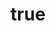 ---
feature: méli-mélo
"@context":
  "@version": 1.0.4
  dct: http://purl.org/dc/terms/
  title:
    "@id": dct:title
    "@container": "@language"
  description: dct:description
  modified: dct:modified

title:
  en: Data Table Utilities
  fr: (FR) Data Table Utilities
description: Examples of how to use these Utilities
modified: 2024-10-01
componentName: 2024-10-datatable-utilities
sponsor: PSCP - Steve Bourgeois (steve.bourgeois@tpsgc-pwgsc.gc.ca)

pages:
  examples:
    - title: Home
      language: en
      path: index-eng.html

implementationPlan:
  - due: 2024-09-24
    what: Initial Development
  - due: 2024-10-01
    what: Get Intial Feedback from Wet-Boew Team Before Pull Request
  - due: 2024-10-08
    what: Fix Issue Identified by Wet-Boew Team
  - due: 2024-10-12
    what: Get French Sample page Translated
  - due: 2024-10-15
    what: Get Pages throuh our QC cycle and our WACR Team
  - due: 2024-10-22
    what: Fix Identified problems and accesibility issues
  - due: 2024-10-31
    what: Submit Pull Request
  - due: 2025-06-30
    what: Work toward a provisional plugin

todos:
  - Add Other Data Manipulation Classes Maybe (percentage)?

output: false
---
